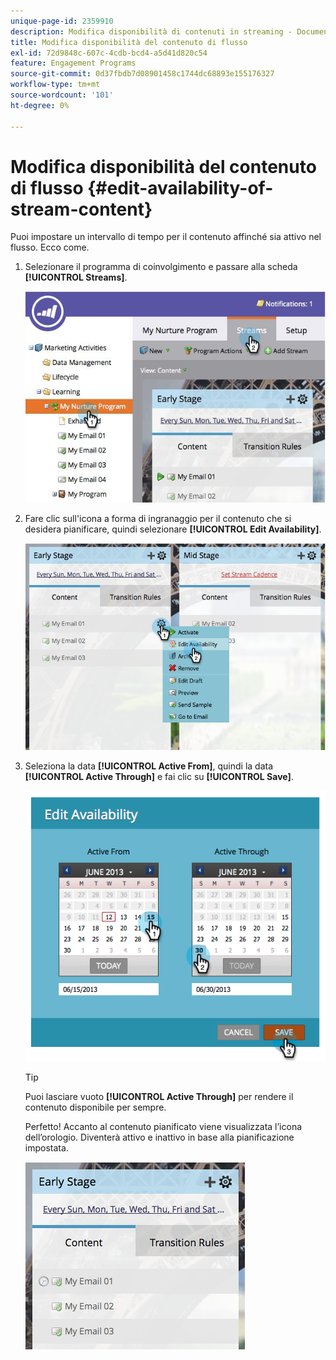 ```yaml
---
unique-page-id: 2359910
description: Modifica disponibilità di contenuti in streaming - Documentazione di Marketo - Documentazione del prodotto
title: Modifica disponibilità del contenuto di flusso
exl-id: 72d9848c-607c-4cdb-bcd4-a5d41d820c54
feature: Engagement Programs
source-git-commit: 0d37fbdb7d08901458c1744dc68893e155176327
workflow-type: tm+mt
source-wordcount: '101'
ht-degree: 0%

---
```


# Modifica disponibilità del contenuto di flusso {#edit-availability-of-stream-content}

Puoi impostare un intervallo di tempo per il contenuto affinché sia attivo nel flusso. Ecco come.

1. Selezionare il programma di coinvolgimento e passare alla scheda **[!UICONTROL Streams]**.

   ![](assets/cloneasteam-2.jpg)

1. Fare clic sull&#39;icona a forma di ingranaggio per il contenuto che si desidera pianificare, quindi selezionare **[!UICONTROL Edit Availability]**.

   ![](assets/image2014-9-15-17-3a35-3a56.png)

1. Seleziona la data **[!UICONTROL Active From]**, quindi la data **[!UICONTROL Active Through]** e fai clic su **[!UICONTROL Save]**.

   ![](assets/image2014-9-15-17-3a36-3a0.png)

   >[!TIP]
   >
   >Puoi lasciare vuoto **[!UICONTROL Active Through]** per rendere il contenuto disponibile per sempre.

   Perfetto! Accanto al contenuto pianificato viene visualizzata l’icona dell’orologio. Diventerà attivo e inattivo in base alla pianificazione impostata.

   ![](assets/image2014-9-15-17-3a36-3a4.png)
